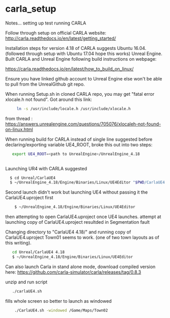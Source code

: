 # carla_setup
Notes... setting up test running CARLA

Follow through setup on official CARLA website:
http://carla.readthedocs.io/en/latest/getting_started/

Installation steps for version 4.18 of CARLA suggests Ubuntu 16.04. (followed through setup with Ubuntu 17.04 hope this works) Unreal Engine. Built CARLA and Unreal Engine following build instructions on webpage:

https://carla.readthedocs.io/en/latest/how_to_build_on_linux/


Ensure you have linked github account to Unreal Engine else won't be able to pull from the UnrealGithub git repo.

When running Setup.sh in cloned CARLA repo, you may get "fatal error xlocale.h not found".
Got around this link:

```bash
     ln -s /usr/include/locale.h /usr/include/xlocale.h
```
from thread : https://answers.unrealengine.com/questions/705076/xlocaleh-not-found-on-linux.html

When running build for CARLA instead of single line suggested before declaring/exporting variable UE4_ROOT, broke this out into two steps:
```bash
   export UE4_ROOT=<path to UnrealEngine>/UnrealEngine_4.18
   
```

Launching UR4 with CARLA suggested
```bash
  $ cd Unreal/CarlaUE4
  $ ~/UnrealEngine_4.18/Engine/Binaries/Linux/UE4Editor "$PWD/CarlaUE4.uproject"
```
  Second launch didn't work but launching UE4 without passing it the CarlaUE4.uproject first
  
  ```bash
      $ ~/UnrealEngine_4.18/Engine/Binaries/Linux/UE4Editor 
   ```
   then attempting to open CarlaUE4.uproject once UE4 launches.
   attempt at launching copy of CarlaUE4.uproject resultded in Segmentation fault
   
  Changing directory to "CarlaUE4 4.18/" and running copy of CarlaUE4.uproject Town01 seems to work. (one of two town layouts as of this writing).
  
  ```bash 
     cd Unreal/CarlaUE4 4.18
     $ ~/UnrealEngine_4.18/Engine/Binaries/Linux/UE4Editor 
  ```
 Can also launch Carla in stand alone mode, download compiled version here:
 https://github.com/carla-simulator/carla/releases/tag/0.8.3
 
 unzip and run script
 ```bash
    ./carlaUE4.sh
 ```
 
 fills whole screen so better to launch as windowed 
 ```bash
     ./CarlaUE4.sh -windowed /Game/Maps/Town02 
 ```
 
 
  
 
    
